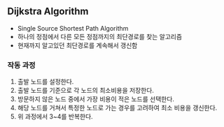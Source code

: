 ## Dijkstra Algorithm
 - Single Source Shortest Path Algorithm
 - 하나의 정점에서 다른 모든 정점까지의 최단경로를 찾는 알고리즘
 - 현재까지 알고있던 최단경로를 계속해서 갱신함

 ### 작동 과정
  1. 출발 노드를 설정한다.
  2. 출발 노드를 기준으로 각 노드의 최소비용을 저장한다.
  3. 방문하지 않은 노드 중에서 가장 비용이 적은 노드를 선택한다.
  4. 해당 노드를 거쳐서 특정한 노드로 가는 경우를 고려하여 최소 비용을 갱신한다.
  5. 위 과정에서 3~4를 반복한다. 